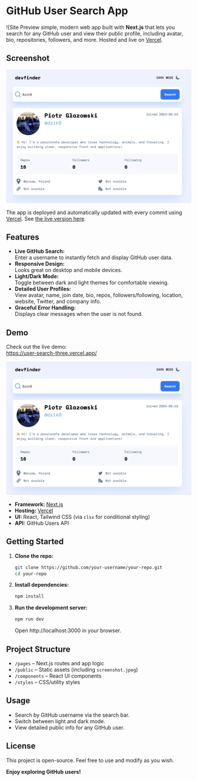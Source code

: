 # GitHub User Search App

![Site Preview simple, modern web app built with **Next.js** that lets you search for any GitHub user and view their public profile, including avatar, bio, repositories, followers, and more. Hosted and live on [Vercel](https://user-search-three.vercel.app/).

## Screenshot

![Github user search](./screenshot.jpg)

The app is deployed and automatically updated with every commit using [Vercel](https://vercel.com/). See [the live version here](https://user-search-three.vercel.app/).

## Features

- **Live GitHub Search:**  
  Enter a username to instantly fetch and display GitHub user data.
- **Responsive Design:**  
  Looks great on desktop and mobile devices.
- **Light/Dark Mode:**  
  Toggle between dark and light themes for comfortable viewing.
- **Detailed User Profiles:**  
  View avatar, name, join date, bio, repos, followers/following, location, website, Twitter, and company info.
- **Graceful Error Handling:**  
  Displays clear messages when the user is not found.

## Demo

Check out the live demo:  
https://user-search-three.vercel.app/

![Github user search](./screenshot.jpg)

- **Framework:** [Next.js](https://nextjs.org/)
- **Hosting:** [Vercel](https://vercel.com/)
- **UI:** React, Tailwind CSS (via `clsx` for conditional styling)
- **API:** GitHub Users API

## Getting Started

1. **Clone the repo:**

   ```bash
   git clone https://github.com/your-username/your-repo.git
   cd your-repo
   ```

2. **Install dependencies:**

   ```bash
   npm install
   ```

3. **Run the development server:**
   ```bash
   npm run dev
   ```
   Open http://localhost:3000 in your browser.

## Project Structure

- `/pages` – Next.js routes and app logic
- `/public` – Static assets (including `screenshot.jpeg`)
- `/components` – React UI components
- `/styles` – CSS/utility styles

## Usage

- Search by GitHub username via the search bar.
- Switch between light and dark mode.
- View detailed public info for any GitHub user.

## License

This project is open-source. Feel free to use and modify as you wish.

**Enjoy exploring GitHub users!**
